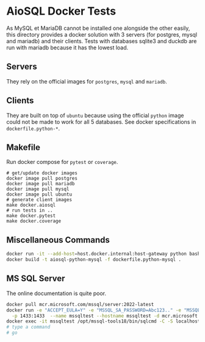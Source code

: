 # AioSQL Docker Tests

As MySQL et MariaDB cannot be installed one alongside the other easily,
this directory provides a docker solution with 3 servers (for postgres,
mysql and mariadb) and their clients. Tests with databases sqlite3 and duckdb
are run with mariadb because it has the lowest load.

## Servers

They rely on the official images for `postgres`, `mysql` and `mariadb`.

## Clients

They are built on top of `ubuntu` because using the official `python`
image could not be made to work for all 5 databases.
See docker specifications in `dockerfile.python-*`.

## Makefile

Run docker compose for `pytest` or `coverage`.

```shell
# get/update docker images
docker image pull postgres
docker image pull mariadb
docker image pull mysql
docker image pull ubuntu
# generate client images
make docker.aiosql
# run tests in ..
make docker.pytest
make docker.coverage
```

## Miscellaneous Commands

```sh
docker run -it --add-host=host.docker.internal:host-gateway python bash
docker build -t aiosql-python-mysql -f dockerfile.python-mysql .
```

## MS SQL Server

The online documentation is quite poor.

```sh
docker pull mcr.microsoft.com/mssql/server:2022-latest
docker run -e "ACCEPT_EULA=Y" -e "MSSQL_SA_PASSWORD=Abc123.." -e "MSSQL_PID=Developer" \
  -p 1433:1433  --name mssqltest --hostname mssqltest -d mcr.microsoft.com/mssql/server:2022-latest
docker exec -it mssqltest /opt/mssql-tools18/bin/sqlcmd -C -S localhost -U sa -P "Abc123.."
# type a command
# go
```
